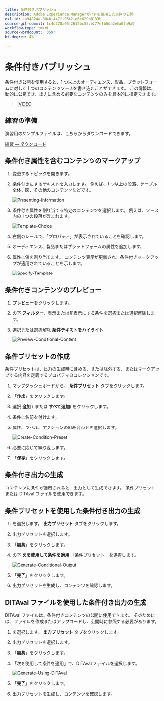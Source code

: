 ```yaml
---
title: 条件付きパブリッシュ
description: Adobe Experience Managerガイドを使用した条件の公開
exl-id: ea94824a-884b-447f-9562-e6c629b8133b
source-git-commit: 1c4d278a05f2612bc55ce277efb5da2e6a0fa9a9
workflow-type: tm+mt
source-wordcount: '359'
ht-degree: 4%

---
```


# 条件付きパブリッシュ

条件付き公開を使用すると、1 つ以上のオーディエンス、製品、プラットフォームに対して 1 つのコンテンツソースを書き込むことができます。 この情報は、動的に公開でき、出力に含める必要なコンテンツのみを具体的に指定できます。

>[!VIDEO](https://video.tv.adobe.com/v/339041?quality=12&learn=on)

## 練習の準備

演習用のサンプルファイルは、こちらからダウンロードできます。

[練習 — ダウンロード](assets/exercises/publishing-with-conditions.zip)

## 条件付き属性を含むコンテンツのマークアップ

1. 変更するトピックを開きます。

2. 条件付きにするテキストを入力します。 例えば、1 つ以上の段落、テーブル全体、図、その他のコンテンツなどです。

   ![Presenting-Information](images/presenting-info.png)

3. 条件付き属性を割り当てる特定のコンテンツを選択します。 例えば、ソース内の 1 つの段落が含まれます。

   ![Template-Choice](images/template-choice.png)

4. 右側のレールで、「プロパティ」が表示されていることを確認します。

5. オーディエンス、製品またはプラットフォームの属性を追加します。

6. 属性に値を割り当てます。 コンテンツ表示が更新され、条件付きマークアップが適用されていることを示します。

   ![Specify-Template](images/specify-template.png)

## 条件付きコンテンツのプレビュー

1. **プレビュー**&#x200B;をクリックします。

2. の下 **フィルター**、表示または非表示にする条件を選択または選択解除します。

3. 選択または選択解除 **条件テキストをハイライト**.

   ![Preview-Conditional-Content](images/preview-conditional-content.png)

## 条件プリセットの作成

条件プリセットは、出力の生成時に含める、または除外する、またはマークアップする内容を定義するプロパティのコレクションです。

1. マップダッシュボードから、 **条件プリセット** タブをクリックします。

2. 「**作成**」をクリックします。

3. 選択 **追加** ( または **すべて追加**) をクリックします。

4. 条件に名前を付けます。

5. 属性、ラベル、アクションの組み合わせを選択します。

   ![Create-Condition-Preset](images/create-condition-preset.png)

6. 必要に応じて繰り返します。

7. 「**保存**」をクリックします。

## 条件付き出力の生成

コンテンツに条件が適用されると、出力として生成できます。 条件プリセットまたは DITAval ファイルを使用できます。

## 条件プリセットを使用した条件付き出力の生成

1. を選択します。 **出力プリセット** タブをクリックします。

2. 出力プリセットを選択します。

3. 「**編集**」をクリックします。

4. の下 **次を使用して条件を適用** 「条件プリセット」を選択します。

   ![Generate-Conditional-Output](images/generate-conditional-output.png)

5. 「**完了**」をクリックします。

6. 出力プリセットを生成し、コンテンツを確認します。

## DITAval ファイルを使用した条件付き出力の生成

DITAval ファイルは、条件付きコンテンツの公開に使用できます。 そのためには、ファイルを作成またはアップロードし、公開時に参照する必要があります。

1. を選択します。 **出力プリセット** タブをクリックします。

2. 出力プリセットを選択します。

3. 「**編集**」をクリックします。

4. 「次を使用して条件を適用」で、DITAval ファイルを選択します。

   ![Generate-Using-DITAval](images/generate-using-ditaval.png)

5. 「**完了**」をクリックします。

6. 出力プリセットを生成し、コンテンツを確認します。
